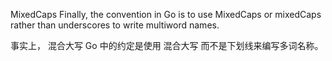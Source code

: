 MixedCaps
Finally, the convention in Go is to use MixedCaps or mixedCaps rather than underscores to write multiword names.

事实上， 
混合大写 
Go 中的约定是使用 混合大写  而不是下划线来编写多词名称。